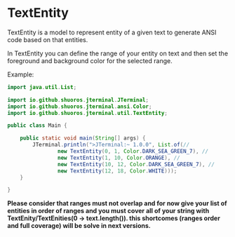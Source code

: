# TextEntity

TextEntity is a model to represent entity of a given text to generate ANSI code based on that entities.

In TextEntity you can define the range of your entity on text and then set the foreground and background color for the selected range.

Example:

```java
import java.util.List;

import io.github.shuoros.jterminal.JTerminal;
import io.github.shuoros.jterminal.ansi.Color;
import io.github.shuoros.jterminal.util.TextEntity;

public class Main {

	public static void main(String[] args) {
		JTerminal.println(">JTerminal:~ 1.0.0", List.of(//
				new TextEntity(0, 1, Color.DARK_SEA_GREEN_7), //
				new TextEntity(1, 10, Color.ORANGE), //
				new TextEntity(10, 12, Color.DARK_SEA_GREEN_7), //
				new TextEntity(12, 18, Color.WHITE)));
	}

}
```

**Please consider that ranges must not overlap and for now give your list of entities in order of ranges and you must cover all of your string with TextEnity/TextEnities(0 -> text.length()). this shortcomes (ranges order and full coverage) will be solve in next versions.**